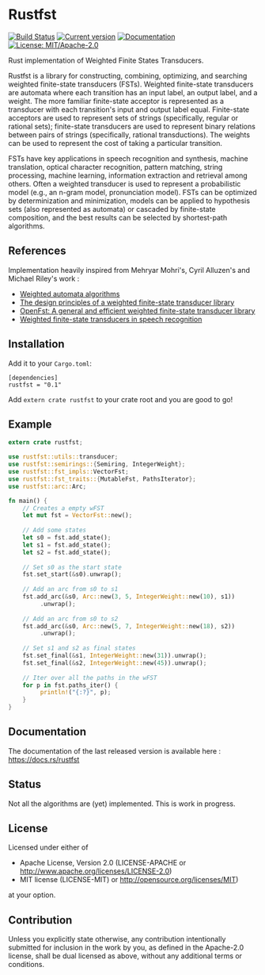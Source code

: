 # Rustfst

[![Build Status](https://travis-ci.com/Garvys/rustfst.svg?branch=master)](https://travis-ci.com/Garvys/rustfst)
[![Current version](https://meritbadge.herokuapp.com/rustfst)](https://crates.io/crates/rustfst)
[![Documentation](https://docs.rs/rustfst/badge.svg)](https://docs.rs/rustfst)
[![License: MIT/Apache-2.0](https://img.shields.io/crates/l/rustfst.svg)](#license)

Rust implementation of Weighted Finite States Transducers.

Rustfst is a library for constructing, combining, optimizing, and searching weighted
finite-state transducers (FSTs). Weighted finite-state transducers are automata where
each transition has an input label, an output label, and a weight.
The more familiar finite-state acceptor is represented as a transducer
with each transition's input and output label equal. Finite-state acceptors
are used to represent sets of strings (specifically, regular or rational sets);
finite-state transducers are used to represent binary relations between pairs of
strings (specifically, rational transductions). The weights can be used to represent
the cost of taking a particular transition.

FSTs have key applications in speech recognition and synthesis, machine translation,
optical character recognition, pattern matching, string processing, machine learning,
information extraction and retrieval among others. Often a weighted transducer is used to
represent a probabilistic model (e.g., an n-gram model, pronunciation model). FSTs can be
optimized by determinization and minimization, models can be applied to hypothesis sets
(also represented as automata) or cascaded by finite-state composition, and the best
results can be selected by shortest-path algorithms.

## References

Implementation heavily inspired from Mehryar Mohri's, Cyril Alluzen's and Michael Riley's work :
 - [Weighted automata algorithms](https://cs.nyu.edu/~mohri/pub/hwa.pdf)
 - [The design principles of a weighted finite-state transducer library](https://core.ac.uk/download/pdf/82101846.pdf)
 - [OpenFst: A general and efficient weighted finite-state transducer library](https://link.springer.com/chapter/10.1007%2F978-3-540-76336-9_3)
 - [Weighted finite-state transducers in speech recognition](https://repository.upenn.edu/cgi/viewcontent.cgi?article=1010&context=cis_papers)

## Installation

Add it to your `Cargo.toml`:

```
[dependencies]
rustfst = "0.1"
```

Add `extern crate rustfst` to your crate root and you are good to go!

## Example

```rust
extern crate rustfst;

use rustfst::utils::transducer;
use rustfst::semirings::{Semiring, IntegerWeight};
use rustfst::fst_impls::VectorFst;
use rustfst::fst_traits::{MutableFst, PathsIterator};
use rustfst::arc::Arc;

fn main() {
    // Creates a empty wFST
    let mut fst = VectorFst::new();
    
    // Add some states
    let s0 = fst.add_state();
    let s1 = fst.add_state();
    let s2 = fst.add_state();
    
    // Set s0 as the start state
    fst.set_start(&s0).unwrap();
    
    // Add an arc from s0 to s1
    fst.add_arc(&s0, Arc::new(3, 5, IntegerWeight::new(10), s1))
         .unwrap();
    
    // Add an arc from s0 to s2
    fst.add_arc(&s0, Arc::new(5, 7, IntegerWeight::new(18), s2))
         .unwrap();
    
    // Set s1 and s2 as final states
    fst.set_final(&s1, IntegerWeight::new(31)).unwrap();
    fst.set_final(&s2, IntegerWeight::new(45)).unwrap();
    
    // Iter over all the paths in the wFST
    for p in fst.paths_iter() {
         println!("{:?}", p);
    }
}
```

## Documentation

The documentation of the last released version is available here :
https://docs.rs/rustfst

## Status

Not all the algorithms are (yet) implemented. This is work in progress.

## License
   
Licensed under either of
- Apache License, Version 2.0 (LICENSE-APACHE or http://www.apache.org/licenses/LICENSE-2.0)
- MIT license (LICENSE-MIT) or http://opensource.org/licenses/MIT)

at your option.

## Contribution

Unless you explicitly state otherwise, any contribution intentionally submitted for inclusion in the work by you, as defined in the Apache-2.0 license, shall be dual licensed as above, without any additional terms or conditions.